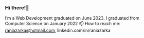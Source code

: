 ### Hi there!👋  

I’m a Web Development graduated on June 2023.
I graduated from Computer Science on January 2022
 📫 How to reach me: raniazarka@hotmail.com, linkedin.com/in/raniazarka
 
<!--
**RaniaZarka/RaniaZarka** is a ✨ _special_ ✨ repository because its `README.md` (this file) appears on your GitHub profile.

Here are some ideas to get you started:

- 🔭 I’m currently studying Web Development at Zealnd Business Acadamy, 2nd semester
- 🌱 I’m currently learning mobile app, IT security and databses 
- ✨ I learned, in previous semester, C#, web services, HTML, CSS, Typescript, Python, databse, design
- 👯 I’m looking for an internship 
- 🤔 I’m looking for help with ...
- 💬 Ask me about ...
- 📫 How to reach me: raniazarka@hotmail.com
- 😄 Pronouns: ...
- ⚡ Fun fact: ...
-->
